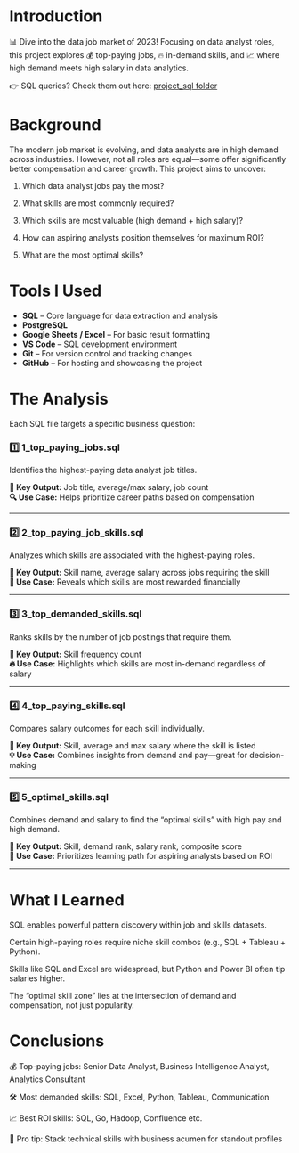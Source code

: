 # Introduction

📊 Dive into the data job market of 2023! Focusing on data analyst roles, this project explores 💰 top-paying jobs, 🔥 in-demand skills, and 📈 where high demand meets high salary in data analytics.

👉 SQL queries? Check them out here: [project_sql folder](/project_sql/)

# Background

The modern job market is evolving, and data analysts are in high demand across industries. However, not all roles are equal—some offer significantly better compensation and career growth. This project aims to uncover:

1. Which data analyst jobs pay the most?

2. What skills are most commonly required?

3. Which skills are most valuable (high demand + high salary)?

4. How can aspiring analysts position themselves for maximum ROI?

5. What are the most optimal skills?

# Tools I Used

- **SQL** – Core language for data extraction and analysis  
- **PostgreSQL** 
- **Google Sheets / Excel** – For basic result formatting  
- **VS Code** – SQL development environment  
- **Git** – For version control and tracking changes  
- **GitHub** – For hosting and showcasing the project
  
# The Analysis

Each SQL file targets a specific business question:

### 1️⃣ 1_top_paying_jobs.sql  
Identifies the highest-paying data analyst job titles.

**📍 Key Output:** Job title, average/max salary, job count  
**🔍 Use Case:** Helps prioritize career paths based on compensation

---

### 2️⃣ 2_top_paying_job_skills.sql  
Analyzes which skills are associated with the highest-paying roles.

**📍 Key Output:** Skill name, average salary across jobs requiring the skill  
**🎯 Use Case:** Reveals which skills are most rewarded financially

---

### 3️⃣ 3_top_demanded_skills.sql  
Ranks skills by the number of job postings that require them.

**📍 Key Output:** Skill frequency count  
**🔥 Use Case:** Highlights which skills are most in-demand regardless of salary

---

### 4️⃣ 4_top_paying_skills.sql  
Compares salary outcomes for each skill individually.

**📍 Key Output:** Skill, average and max salary where the skill is listed  
**💡 Use Case:** Combines insights from demand and pay—great for decision-making

---

### 5️⃣ 5_optimal_skills.sql  
Combines demand and salary to find the “optimal skills” with high pay and high demand.

**📍 Key Output:** Skill, demand rank, salary rank, composite score  
**🚀 Use Case:** Prioritizes learning path for aspiring analysts based on ROI

---

# What I Learned

SQL enables powerful pattern discovery within job and skills datasets.

Certain high-paying roles require niche skill combos (e.g., SQL + Tableau + Python).

Skills like SQL and Excel are widespread, but Python and Power BI often tip salaries higher.

The “optimal skill zone” lies at the intersection of demand and compensation, not just popularity.

# Conclusions

💰 Top-paying jobs: Senior Data Analyst, Business Intelligence Analyst, Analytics Consultant

🛠️ Most demanded skills: SQL, Excel, Python, Tableau, Communication

📈 Best ROI skills: SQL, Go, Hadoop, Confluence etc.

🌟 Pro tip: Stack technical skills with business acumen for standout profiles
